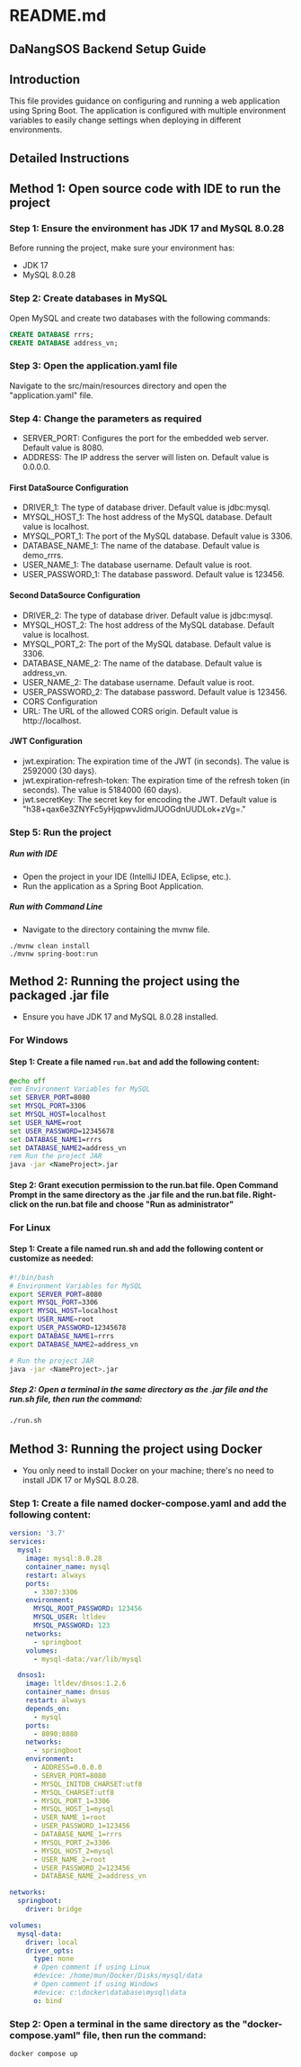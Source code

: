 
# README.md
## DaNangSOS Backend Setup Guide
## Introduction
This file provides guidance on configuring and running a web application using Spring Boot. The application is configured with multiple environment variables to easily change settings when deploying in different environments.

## Detailed Instructions

## Method 1: Open source code with IDE to run the project

### Step 1: Ensure the environment has JDK 17 and MySQL 8.0.28
Before running the project, make sure your environment has:
- JDK 17
- MySQL 8.0.28

### Step 2: Create databases in MySQL
Open MySQL and create two databases with the following commands:
```sql
CREATE DATABASE rrrs;
CREATE DATABASE address_vn;
```
### Step 3: Open the application.yaml file
Navigate to the src/main/resources directory and open the "application.yaml" file.
### Step 4: Change the parameters as required
- SERVER_PORT: Configures the port for the embedded web server. Default value is 8080.
- ADDRESS: The IP address the server will listen on. Default value is 0.0.0.0.
#### First DataSource Configuration
+ DRIVER_1: The type of database driver. Default value is jdbc:mysql.
+ MYSQL_HOST_1: The host address of the MySQL database. Default value is localhost.
+ MYSQL_PORT_1: The port of the MySQL database. Default value is 3306.
+ DATABASE_NAME_1: The name of the database. Default value is demo_rrrs.
+ USER_NAME_1: The database username. Default value is root.
+ USER_PASSWORD_1: The database password. Default value is 123456.
#### Second DataSource Configuration
+ DRIVER_2: The type of database driver. Default value is jdbc:mysql.
+ MYSQL_HOST_2: The host address of the MySQL database. Default value is localhost.
+ MYSQL_PORT_2: The port of the MySQL database. Default value is 3306.
+ DATABASE_NAME_2: The name of the database. Default value is address_vn.
+ USER_NAME_2: The database username. Default value is root.
+ USER_PASSWORD_2: The database password. Default value is 123456.
+ CORS Configuration
+ URL: The URL of the allowed CORS origin. Default value is http://localhost.
#### JWT Configuration
+ jwt.expiration: The expiration time of the JWT (in seconds). The value is 2592000 (30 days).
+ jwt.expiration-refresh-token: The expiration time of the refresh token (in seconds). The value is 5184000 (60 days).
+ jwt.secretKey: The secret key for encoding the JWT. Default value is "h38+qax6e3ZNYFc5yHjqpwvJidmJUOGdnUUDLok+zVg=."
### Step 5: Run the project
##### Run with IDE
+ Open the project in your IDE (IntelliJ IDEA, Eclipse, etc.).
+ Run the application as a Spring Boot Application.
##### Run with Command Line
+ Navigate to the directory containing the mvnw file.
```
./mvnw clean install
./mvnw spring-boot:run
```
## Method 2: Running the project using the packaged <NameProject>.jar file

- Ensure you have JDK 17 and MySQL 8.0.28 installed.

### For Windows
#### Step 1: Create a file named `run.bat` and add the following content:
```bat
@echo off
rem Environment Variables for MySQL
set SERVER_PORT=8080
set MYSQL_PORT=3306
set MYSQL_HOST=localhost
set USER_NAME=root
set USER_PASSWORD=12345678
set DATABASE_NAME1=rrrs
set DATABASE_NAME2=address_vn
rem Run the project JAR
java -jar <NameProject>.jar
```
#### Step 2: Grant execution permission to the run.bat file. Open Command Prompt in the same directory as the .jar file and the run.bat file. Right-click on the run.bat file and choose "Run as administrator"
### For Linux
#### Step 1: Create a file named run.sh and add the following content or customize as needed:
```sh
#!/bin/bash
# Environment Variables for MySQL
export SERVER_PORT=8080
export MYSQL_PORT=3306
export MYSQL_HOST=localhost
export USER_NAME=root
export USER_PASSWORD=12345678
export DATABASE_NAME1=rrrs
export DATABASE_NAME2=address_vn

# Run the project JAR
java -jar <NameProject>.jar
```
##### Step 2: Open a terminal in the same directory as the .jar file and the run.sh file, then run the command:
```sh
./run.sh
```
## Method 3: Running the project using Docker
- You only need to install Docker on your machine; there's no need to install JDK 17 or MySQL 8.0.28.
### Step 1: Create a file named docker-compose.yaml and add the following content:
```yaml
version: '3.7'
services:
  mysql:
    image: mysql:8.0.28
    container_name: mysql
    restart: always
    ports:
      - 3307:3306
    environment: 
      MYSQL_ROOT_PASSWORD: 123456
      MYSQL_USER: ltldev
      MYSQL_PASSWORD: 123
    networks:
      - springboot
    volumes:
      - mysql-data:/var/lib/mysql

  dnsos1:
    image: ltldev/dnsos:1.2.6
    container_name: dnsos
    restart: always
    depends_on:
      - mysql
    ports:
      - 8090:8080
    networks:
      - springboot
    environment:
      - ADDRESS=0.0.0.0
      - SERVER_PORT=8080
      - MYSQL_INITDB_CHARSET:utf8
      - MYSQL_CHARSET:utf8
      - MYSQL_PORT_1=3306
      - MYSQL_HOST_1=mysql
      - USER_NAME_1=root
      - USER_PASSWORD_1=123456
      - DATABASE_NAME_1=rrrs
      - MYSQL_PORT_2=3306
      - MYSQL_HOST_2=mysql
      - USER_NAME_2=root
      - USER_PASSWORD_2=123456
      - DATABASE_NAME_2=address_vn

networks:
  springboot:
    driver: bridge

volumes:
  mysql-data:
    driver: local
    driver_opts:
      type: none
      # Open comment if using Linux
      #device: /home/mun/Docker/Disks/mysql/data
      # Open comment if using Windows
      #device: c:\docker\database\mysql\data
      o: bind
```
### Step 2: Open a terminal in the same directory as the "docker-compose.yaml" file, then run the command:
```
docker compose up
```
